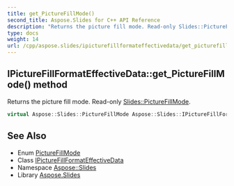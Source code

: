 ```yaml
---
title: get_PictureFillMode()
second_title: Aspose.Slides for C++ API Reference
description: "Returns the picture fill mode. Read-only Slides::PictureFillMode."
type: docs
weight: 14
url: /cpp/aspose.slides/ipicturefillformateffectivedata/get_picturefillmode/
---
```

## IPictureFillFormatEffectiveData::get_PictureFillMode() method


Returns the picture fill mode. Read-only [Slides::PictureFillMode](../../picturefillmode/).

```cpp
virtual Aspose::Slides::PictureFillMode Aspose::Slides::IPictureFillFormatEffectiveData::get_PictureFillMode()=0
```

## See Also

* Enum [PictureFillMode](../picturefillmode/)
* Class [IPictureFillFormatEffectiveData](./)
* Namespace [Aspose::Slides](../)
* Library [Aspose.Slides](../../)